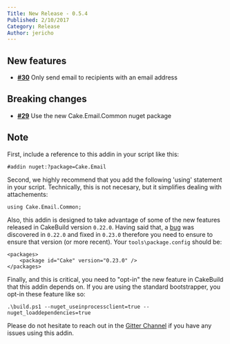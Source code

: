 ```yaml
---
Title: New Release - 0.5.4
Published: 2/10/2017
Category: Release
Author: jericho
---
```


## New features

- [__#30__](https://github.com/cake-contrib/Cake.Email/issues/30) Only send email to recipients with an email address

## Breaking changes

- [__#29__](https://github.com/cake-contrib/Cake.Email/issues/29) Use the new Cake.Email.Common nuget package

## Note


First, include a reference to this addin in your script like this:
```
#addin nuget:?package=Cake.Email
```

Second, we highly recommend that you add the following 'using' statement in your script. Technically, this is not necesary, but it simplifies dealing with attachements: 
```
using Cake.Email.Common;
```

Also, this addin is designed to take advantage of some of the new features released in CakeBuild version `0.22.0`. Having said that, a [bug](https://github.com/cake-build/cake/issues/1838) was discovered in `0.22.0` and fixed in `0.23.0` therefore you need to ensure to ensure that version (or more recent).
Your `tools\package.config` should be:
```
<packages>
    <package id="Cake" version="0.23.0" />
</packages>
```

Finally, and this is critical, you need to "opt-in" the new feature in CakeBuild that this addin depends on. If you are using the standard bootstrapper, you opt-in these feature like so:
```
.\build.ps1 --nuget_useinprocessclient=true --nuget_loaddependencies=true
```

Please do not hesitate to reach out in the [Gitter Channel](https://gitter.im/cake-contrib/Lobby) if you have any issues using this addin.